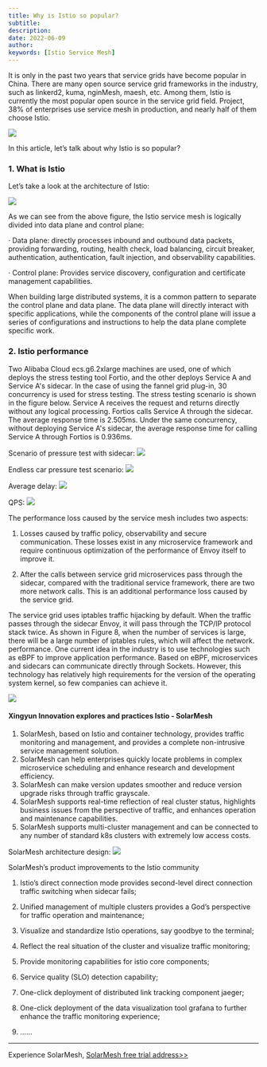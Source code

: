 ```yaml
---
title: Why is Istio so popular?
subtitle:
description:
date: 2022-06-09
author:
keywords: [Istio Service Mesh]
---
```


It is only in the past two years that service grids have become popular in China. There are many open source service grid frameworks in the industry, such as linkerd2, kuma, nginMesh, maesh, etc. Among them, Istio is currently the most popular open source in the service grid field. Project, 38% of enterprises use service mesh in production, and nearly half of them choose Istio.

![](./img.png)

In this article, let’s talk about why Istio is so popular?

### 1. What is Istio

Let’s take a look at the architecture of Istio:

![](./img_1.png)

As we can see from the above figure, the Istio service mesh is logically divided into data plane and control plane:

· Data plane: directly processes inbound and outbound data packets, providing forwarding, routing, health check, load balancing, circuit breaker, authentication, authentication, fault injection, and observability capabilities.

· Control plane: Provides service discovery, configuration and certificate management capabilities.

When building large distributed systems, it is a common pattern to separate the control plane and data plane. The data plane will directly interact with specific applications, while the components of the control plane will issue a series of configurations and instructions to help the data plane complete specific work.

### 2. Istio performance

Two Alibaba Cloud ecs.g6.2xlarge machines are used, one of which deploys the stress testing tool Fortio, and the other deploys Service A and Service A's sidecar. In the case of using the fannel grid plug-in, 30 concurrency is used for stress testing. The stress testing scenario is shown in the figure below. Service A receives the request and returns directly without any logical processing. Fortios calls Service A through the sidecar. The average response time is 2.505ms. Under the same concurrency, without deploying Service A's sidecar, the average response time for calling Service A through Fortios is 0.936ms.

Scenario of pressure test with sidecar:
![](./img_2.png)

Endless car pressure test scenario:
![](./img_7.png)

Average delay:
![](./img_3.png)

QPS:
![](./img_4.png)


The performance loss caused by the service mesh includes two aspects:

1. Losses caused by traffic policy, observability and secure communication. These losses exist in any microservice framework and require continuous optimization of the performance of Envoy itself to improve it.

2. After the calls between service grid microservices pass through the sidecar, compared with the traditional service framework, there are two more network calls. This is an additional performance loss caused by the service grid.

The service grid uses iptables traffic hijacking by default. When the traffic passes through the sidecar Envoy, it will pass through the TCP/IP protocol stack twice. As shown in Figure 8, when the number of services is large, there will be a large number of iptables rules, which will affect the network. performance. One current idea in the industry is to use technologies such as eBPF to improve application performance. Based on eBPF, microservices and sidecars can communicate directly through Sockets. However, this technology has relatively high requirements for the version of the operating system kernel, so few companies can achieve it.

![](./img_5.png)

#### Xingyun Innovation explores and practices Istio - SolarMesh

1. SolarMesh, based on Istio and container technology, provides traffic monitoring and management, and provides a complete non-intrusive service management solution.
2. SolarMesh can help enterprises quickly locate problems in complex microservice scheduling and enhance research and development efficiency.
3. SolarMesh can make version updates smoother and reduce version upgrade risks through traffic grayscale.
4. SolarMesh supports real-time reflection of real cluster status, highlights business issues from the perspective of traffic, and enhances operation and maintenance capabilities.
5. SolarMesh supports multi-cluster management and can be connected to any number of standard k8s clusters with extremely low access costs.

SolarMesh architecture design:
![](./img_6.png)

SolarMesh’s product improvements to the Istio community

1. Istio’s direct connection mode provides second-level direct connection traffic switching when sidecar fails;

2. Unified management of multiple clusters provides a God’s perspective for traffic operation and maintenance;

3. Visualize and standardize Istio operations, say goodbye to the terminal;

4. Reflect the real situation of the cluster and visualize traffic monitoring;

5. Provide monitoring capabilities for istio core components;

6. Service quality (SLO) detection capability;

7. One-click deployment of distributed link tracking component jaeger;

8. One-click deployment of the data visualization tool grafana to further enhance the traffic monitoring experience;

9. ……

----------------

Experience SolarMesh, [SolarMesh free trial address>>](https://www.cloudtogo.cn/product-SolarMesh)
